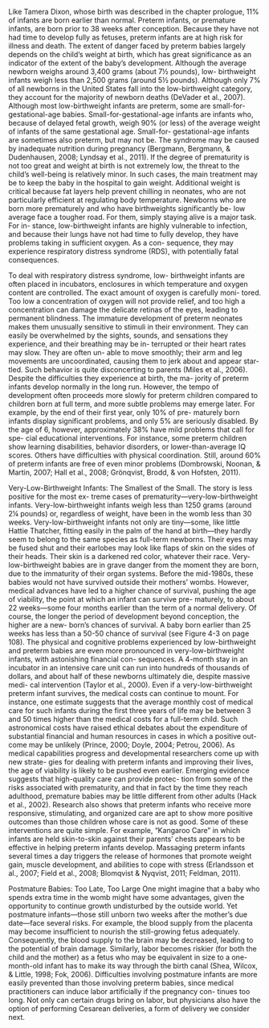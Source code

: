 Like Tamera Dixon, whose birth was described in the chapter prologue, 11% of
infants are born earlier than normal. Preterm infants, or premature infants,
are born prior to 38 weeks after conception. Because they have not had time
to develop fully as fetuses, preterm infants are at high risk for illness
and death.  The extent of danger faced by preterm babies largely depends on
the child’s weight at birth, which has great significance as an indicator
of the extent of the baby’s ­development.  Although the average newborn
weighs around 3,400 grams (about 7½ pounds), low-­ birthweight infants weigh
less than 2,500 grams (around 5½ pounds). Although only 7% of all newborns
in the United States fall into the low-birthweight category, they account
for the majority of newborn deaths (DeVader et al., 2007).  Although most
low-birthweight infants are preterm, some are small-for-gestational-age
babies. Small-for-gestational-age infants are infants who, because of delayed
fetal growth, weigh 90% (or less) of the average weight of infants of the
same gestational age. Small-for- gestational-age infants are sometimes also
preterm, but may not be. The syndrome may be caused by inadequate nutrition
during pregnancy (Bergmann, Bergmann, & Dudenhausen, 2008; Lyndsay et al.,
2011).  If the degree of prematurity is not too great and weight at birth
is not extremely low, the threat to the child’s well-being is relatively
minor. In such cases, the main treatment may be to keep the baby in the
hospital to gain weight. Additional weight is critical because fat layers
help prevent chilling in neonates, who are not particularly efficient at
regulating body temperature.  Newborns who are born more prematurely and who
have birthweights significantly be- low average face a tougher road. For them,
simply staying alive is a major task. For in- stance, low-birthweight infants
are highly vulnerable to infection, and because their lungs have not had
time to fully develop, they have problems taking in sufficient oxygen. As
a con- sequence, they may experience respiratory distress syndrome (RDS),
with potentially fatal consequences.

To deal with respiratory distress syndrome, low-­ birthweight infants are
often placed in incubators, ­enclosures in which temperature and oxygen
content are controlled. The exact amount of oxygen is carefully moni-
tored. Too low a concentration of oxygen will not provide relief, and too
high a concentration can damage the delicate retinas of the eyes, leading
to permanent blindness.  The immature development of preterm neonates makes
them unusually sensitive to stimuli in their environment.  They can easily be
overwhelmed by the sights, sounds, and sensations they experience, and their
breathing may be in- terrupted or their heart rates may slow. They are often
un- able to move smoothly; their arm and leg movements are uncoordinated,
causing them to jerk about and appear star- tled. Such behavior is quite
disconcerting to parents (Miles et al., 2006).  Despite the difficulties they
experience at birth, the ma- jority of preterm infants develop normally in
the long run.  However, the tempo of development often proceeds more slowly
for preterm children compared to children born at full term, and more subtle
problems may emerge later. For example, by the end of their first year, only
10% of pre- maturely born infants display significant problems, and only 5%
are seriously disabled. By the age of 6, however, approximately 38% have mild
problems that call for spe- cial educational interventions. For instance,
some preterm children show learning disabilities, behavior disorders,
or lower-than-average IQ scores. Others have difficulties with physical
coordination. Still, around 60% of preterm infants are free of even minor
problems (Dombrowski, Noonan, & Martin, 2007; Hall et al., 2008; Grönqvist,
Brodd, & von Hofsten, 2011).

Very-Low-Birthweight Infants: The Smallest of the Small. The story is less
positive for the most ex- treme cases of prematurity—very-low-birthweight
infants.  Very-low-birthweight infants weigh less than 1250 grams (around 2¼
pounds) or, regardless of weight, have been in the womb less than 30 weeks.
Very-low-birthweight infants not only are tiny—some, like little Hattie
Thatcher, fitting easily in the palm of the hand at birth—they hardly
seem to belong to the same species as full-term newborns. Their eyes may
be fused shut and their earlobes may look like flaps of skin on the sides
of their heads. Their skin is a darkened red color, whatever their race.
Very-low-birthweight babies are in grave danger from the moment they are
born, due to the immaturity of their organ systems. Before the mid-1980s,
these babies would not have survived outside their mothers’ wombs. However,
medical advances have led to a higher chance of survival, pushing the age
of viability, the point at which an infant can survive pre- maturely, to
about 22 weeks—some four months earlier than the term of a normal delivery.
Of course, the longer the period of development beyond conception, the higher
are a new- born’s chances of survival. A baby born earlier than 25 weeks
has less than a 50-50 chance of survival (see Figure 4-3 on page 108).
The physical and cognitive problems experienced by low-birthweight and
preterm babies are even more pronounced in very-low-birthweight infants,
with astonishing financial con- sequences. A 4-month stay in an incubator
in an intensive care unit can run into hundreds of thousands of dollars,
and about half of these newborns ultimately die, despite massive medi- cal
intervention (Taylor et al., 2000).  Even if a very-low-birthweight preterm
infant survives, the medical costs can continue to mount. For instance,
one estimate suggests that the average monthly cost of medical care for such
infants during the first three years of life may be between 3 and 50 times
higher than the medical costs for a full-term child. Such astronomical costs
have raised ethical debates about the expenditure of substantial financial
and human resources in cases in which a positive out- come may be unlikely
(Prince, 2000; Doyle, 2004; Petrou, 2006).  As medical capabilities progress
and developmental researchers come up with new strate- gies for dealing with
preterm infants and improving their lives, the age of viability is likely
to be pushed even earlier. Emerging evidence suggests that high-quality care
can provide protec- tion from some of the risks associated with prematurity,
and that in fact by the time they reach adulthood, premature babies may
be little different from other adults (Hack et al., 2002).  Research also
shows that preterm infants who receive more responsive, stimulating, and
organized care are apt to show more positive outcomes than those children
whose care is not as good. Some of these interventions are quite simple. For
example, “Kangaroo Care” in which infants are held skin-to-skin against
their parents’ chests appears to be effective in helping preterm infants
develop. Massaging preterm infants several times a day triggers the release
of hormones that promote weight gain, muscle development, and abilities to
cope with stress ­(Erlandsson et al., 2007; Field et al., 2008; Blomqvist &
Nyqvist, 2011; Feldman, 2011).


Postmature Babies: Too Late, Too Large One might imagine that a baby
who spends extra time in the womb might have some ­advantages, given the
opportunity to continue growth undisturbed by the outside world. Yet postmature
­infants—those still unborn two weeks after the mother’s due date—face
several risks.  For example, the blood supply from the placenta may become
insufficient to nourish the still-growing fetus adequately. Consequently,
the blood supply to the brain may be decreased, leading to the potential
of brain damage. Similarly, labor becomes riskier (for both the child and
the mother) as a fetus who may be equivalent in size to a one-month-old
infant has to make its way through the birth canal (Shea, Wilcox, & Little,
1998; Fok, 2006).  Difficulties involving postmature infants are more easily
prevented than those involving preterm babies, since medical practitioners
can induce labor artificially if the pregnancy con- tinues too long. Not
only can certain drugs bring on labor, but physicians also have the option
of performing Cesarean deliveries, a form of delivery we consider next.
